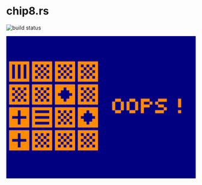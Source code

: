 # chip8.rs
![build status](https://travis-ci.org/barbeque/chip8.rs.svg?branch=master)

![HIDDEN game](/screenshots/chip8-hidden.png)

